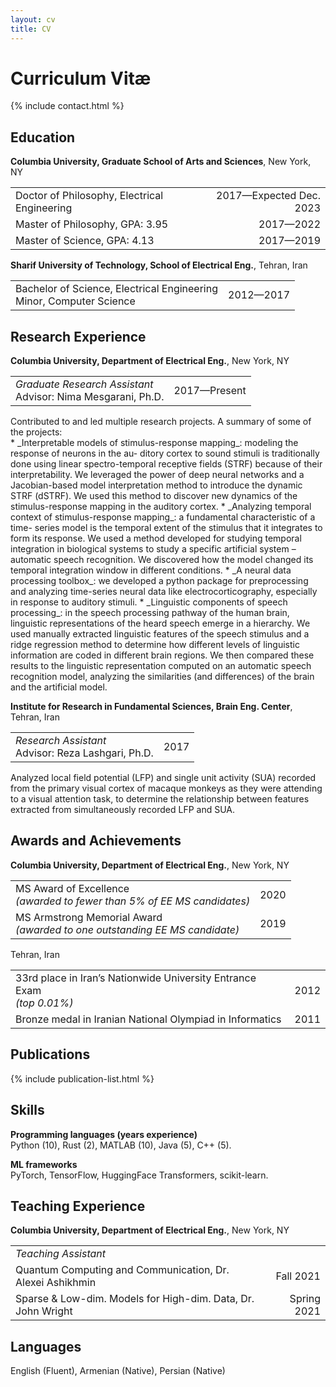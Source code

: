 ```yaml
---
layout: cv
title: CV
---
```


# Curriculum Vitæ

{% include contact.html %}

## Education

__Columbia University, Graduate School of Arts and Sciences__, New York, NY
<table class="two-column no-gap-before">
<tbody>
<tr>
    <td>Doctor of Philosophy, Electrical Engineering</td>
    <td style="text-align: right">2017—Expected Dec. 2023</td>
</tr>
<tr>
    <td>Master of Philosophy, GPA: 3.95</td>
    <td style="text-align: right">2017—2022</td>
</tr>
<tr>
    <td>Master of Science, GPA: 4.13</td>
    <td style="text-align: right">2017—2019</td>
</tr>
</tbody>
</table>

__Sharif University of Technology, School of Electrical Eng.__, Tehran, Iran
<table class="two-column no-gap-before">
<tbody>
<tr>
    <td>Bachelor of Science, Electrical Engineering<br/>Minor, Computer Science</td>
    <td style="text-align: right">2012—2017</td>
</tr>
</tbody>
</table>

## Research Experience

__Columbia University, Department of Electrical Eng.__, New York, NY
<table class="two-column no-gap-before no-gap-after">
<tbody>
<tr>
    <td><i>Graduate Research Assistant</i><br/>Advisor: Nima Mesgarani, Ph.D.</td>
    <td style="text-align: right">2017—Present</td>
</tr>
</tbody>
</table>
Contributed to and led multiple research projects. A summary of some of the 
projects:<br/>
* _Interpretable models of stimulus-response mapping_: modeling the response of 
neurons in the au- ditory cortex to sound stimuli is traditionally done using 
linear spectro-temporal receptive fields (STRF) because of their 
interpretability. We leveraged the power of deep neural networks and a 
Jacobian-based model interpretation method to introduce the dynamic STRF 
(dSTRF). We used this method to discover new dynamics of the stimulus-response 
mapping in the auditory cortex.
* _Analyzing temporal context of stimulus-response mapping_: a fundamental 
characteristic of a time- series model is the temporal extent of the stimulus 
that it integrates to form its response. We used a method developed for 
studying temporal integration in biological systems to study a specific 
artificial system – automatic speech recognition. We discovered how the model 
changed its temporal integration window in different conditions.
* _A neural data processing toolbox_: we developed a python package for 
preprocessing and analyzing time-series neural data like electrocorticography, 
especially in response to auditory stimuli.
* _Linguistic components of speech processing_: in the speech processing pathway 
of the human brain, linguistic representations of the heard speech emerge in a 
hierarchy. We used manually extracted linguistic features of the speech 
stimulus and a ridge regression method to determine how different levels of 
linguistic information are coded in different brain regions. We then compared 
these results to the linguistic representation computed on an automatic speech 
recognition model, analyzing the similarities (and differences) of the brain 
and the artificial model.

__Institute for Research in Fundamental Sciences, Brain Eng. Center__, Tehran, Iran
<table class="two-column no-gap-before no-gap-after">
<tbody>
<tr>
    <td><i>Research Assistant</i><br/>Advisor: Reza Lashgari, Ph.D.</td>
    <td style="text-align: right">2017</td>
</tr>
</tbody>
</table>
Analyzed local field potential (LFP) and single unit activity (SUA) recorded 
from the primary visual cortex of macaque monkeys as they were attending to a 
visual attention task, to determine the relationship between features 
extracted from simultaneously recorded LFP and SUA.

## Awards and Achievements

__Columbia University, Department of Electrical Eng.__, New York, NY
<table class="two-column no-gap-before">
<tbody>
<tr>
    <td>MS Award of Excellence<br/><em>(awarded to fewer than 5% of EE MS candidates)</em></td>
    <td style="text-align: right">2020</td>
</tr>
<tr>
    <td>MS Armstrong Memorial Award<br/><em>(awarded to one outstanding EE MS candidate)</em></td>
    <td style="text-align: right">2019</td>
</tr>
</tbody>
</table>

Tehran, Iran
<table class="two-column no-gap-before">
<tbody>
<tr>
    <td>33rd place in Iran’s Nationwide University Entrance Exam<br/><em>(top 0.01%)</em></td>
    <td style="text-align: right">2012</td>
</tr>
<tr>
    <td>Bronze medal in Iranian National Olympiad in Informatics</td>
    <td style="text-align: right">2011</td>
</tr>
</tbody>
</table>

## Publications

{% include publication-list.html %}

## Skills

__Programming languages (years experience)__<br/>
Python (10), Rust (2), MATLAB (10), Java (5), C++ (5).

__ML frameworks__<br/>
PyTorch, TensorFlow, HuggingFace Transformers, scikit-learn.

## Teaching Experience

__Columbia University, Department of Electrical Eng.__, New York, NY
<table class="two-column no-gap-before">
<tbody>
<tr>
    <td><i>Teaching Assistant</i></td>
</tr>
<tr>
    <td>Quantum Computing and Communication, Dr. Alexei Ashikhmin</td>
    <td style="text-align: right">Fall 2021</td>
</tr>
<tr>
    <td>Sparse & Low-dim. Models for High-dim. Data, Dr. John Wright</td>
    <td style="text-align: right">Spring 2021</td>
</tr>
</tbody>
</table>

## Languages

English (Fluent), Armenian (Native), Persian (Native)
